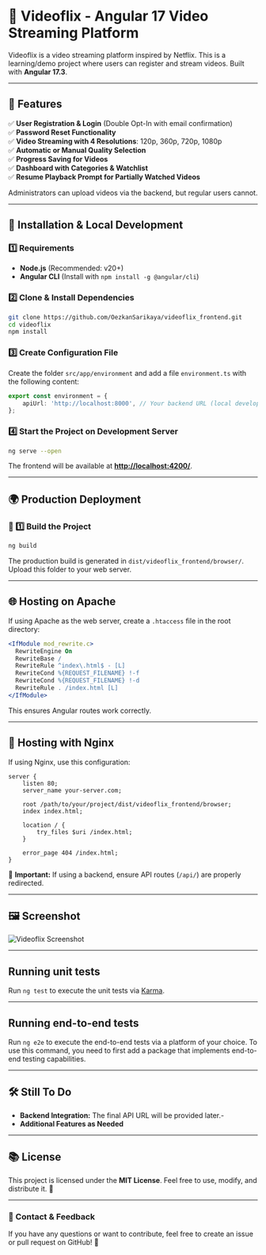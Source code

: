 
# 🎥 Videoflix - Angular 17 Video Streaming Platform

Videoflix is a video streaming platform inspired by Netflix. This is a learning/demo project where users can register and stream videos. Built with **Angular 17.3**.

---

## 📌 Features

✅ **User Registration & Login** (Double Opt-In with email confirmation)\
✅ **Password Reset Functionality**\
✅ **Video Streaming with 4 Resolutions**: 120p, 360p, 720p, 1080p\
✅ **Automatic or Manual Quality Selection**\
✅ **Progress Saving for Videos**\
✅ **Dashboard with Categories & Watchlist**\
✅ **Resume Playback Prompt for Partially Watched Videos**

Administrators can upload videos via the backend, but regular users cannot.

---

## 🚀 Installation & Local Development

### 1️⃣ Requirements

- **Node.js** (Recommended: v20+)
- **Angular CLI** (Install with `npm install -g @angular/cli`)

### 2️⃣ Clone & Install Dependencies

```bash
git clone https://github.com/OezkanSarikaya/videoflix_frontend.git
cd videoflix
npm install
```

### 3️⃣ Create Configuration File

Create the folder `src/app/environment` and add a file `environment.ts` with the following content:

```typescript
export const environment = { 
    apiUrl: 'http://localhost:8000', // Your backend URL (local development)
};
```

### 4️⃣ Start the Project on Development Server

```bash
ng serve --open
```

The frontend will be available at [**http://localhost:4200/**](http://localhost:4200/).

---

## 🌍 Production Deployment

### 🔧 1️⃣ Build the Project

```bash
ng build
```

The production build is generated in `dist/videoflix_frontend/browser/`. Upload this folder to your web server.

---

## 🌐 Hosting on Apache

If using Apache as the web server, create a `.htaccess` file in the root directory:

```apache
<IfModule mod_rewrite.c>
  RewriteEngine On
  RewriteBase /
  RewriteRule ^index\.html$ - [L]
  RewriteCond %{REQUEST_FILENAME} !-f
  RewriteCond %{REQUEST_FILENAME} !-d
  RewriteRule . /index.html [L]
</IfModule>
```

This ensures Angular routes work correctly.

---

## 🚀 Hosting with Nginx

If using Nginx, use this configuration:

```nginx
server {
    listen 80;
    server_name your-server.com;

    root /path/to/your/project/dist/videoflix_frontend/browser;
    index index.html;

    location / {
        try_files $uri /index.html;
    }

    error_page 404 /index.html;
}
```

🚨 **Important:** If using a backend, ensure API routes (`/api/`) are properly redirected.

---

## 🖼️ Screenshot

![Videoflix Screenshot](https://oezkan-sarikaya.de/assets/img/projectimages/videoflix.png)

---

## Running unit tests

Run `ng test` to execute the unit tests via [Karma](https://karma-runner.github.io).

---

## Running end-to-end tests

Run `ng e2e` to execute the end-to-end tests via a platform of your choice. To use this command, you need to first add a package that implements end-to-end testing capabilities.

---


## 🛠 Still To Do

- **Backend Integration:** The final API URL will be provided later.-
- **Additional Features as Needed**

---

## 📚 License

This project is licensed under the **MIT License**. Feel free to use, modify, and distribute it. 🎉

---

### 📩 Contact & Feedback

If you have any questions or want to contribute, feel free to create an issue or pull request on GitHub! 🚀


